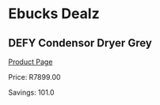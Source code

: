 
# Ebucks Dealz
## DEFY Condensor Dryer Grey
[Product Page](https://www.ebucks.com/web/shop/productSelected.do?prodId=479849873&catId=704981826)

Price: R7899.00

Savings: 101.0


	